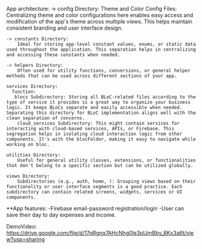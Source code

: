 

App architecture:
    -> config Directory:
        Theme and Color Config Files: Centralizing theme and color configurations here enables easy access and modification of the app's theme across multiple views. This helps maintain consistent branding and user interface design.

    -> constants Directory:
        Ideal for storing app-level constant values, enums, or static data used throughout the application. This separation helps in centralizing and accessing these constants when needed.

    -> helpers Directory:
        Often used for utility functions, conversions, or general helper methods that can be used across different sections of your app.

    services Directory:
      function: 
       blocs Subdirectory: Storing all BLoC-related files according to the type of service it provides is a great way to organize your business logic. It keeps BLoCs separate and easily accessible when needed. Separating this directory for BLoC implementation aligns well with the clean separation of concerns.
        cloud_services Subdirectory: This might contain services for interacting with cloud-based services, APIs, or Firebase. This segregation helps in isolating cloud interaction logic from other components. It's with the blocFolder, making it easy to navigate while working on bloc.

    utilities Directory:
        Useful for general utility classes, extensions, or functionalities that don't belong to a specific section but can be utilized globally.

    views Directory:
        Subdirectories (e.g., auth, home, ): Grouping views based on their functionality or user interface segments is a good practice. Each subdirectory can contain related screens, widgets, services or UI components.



**App features:
-Firebase email-password registration/login
-User can save their day to day expenses and income.

DemoVideo: https://drive.google.com/file/d/17qRgnq7AHcNhg0le3plJmBby_8Kx3a6t/view?usp=sharing
